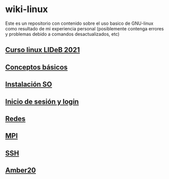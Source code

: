 # wiki-linux

Este es un repositorio con contenido sobre el uso basico de GNU-linux como resultado de mi experiencia personal (posiblemente contenga errores y problemas debido a comandos desactualizados, etc)

## [Curso linux LIDeB 2021](curso-linux/home.md)

## [Conceptos básicos](conceptos_basicos.md)

## [Instalación SO](install.md)

## [Inicio de sesión y login](inicio.md)

## [Redes](redes.md)

## [MPI](mpi.md)

## [SSH](ssh.md)

## [Amber20](amber20.md)


